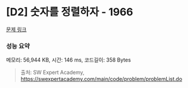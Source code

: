 # [D2] 숫자를 정렬하자 - 1966 

[문제 링크](https://swexpertacademy.com/main/code/problem/problemDetail.do?contestProbId=AV5PrmyKAWEDFAUq) 

### 성능 요약

메모리: 56,944 KB, 시간: 146 ms, 코드길이: 358 Bytes



> 출처: SW Expert Academy, https://swexpertacademy.com/main/code/problem/problemList.do